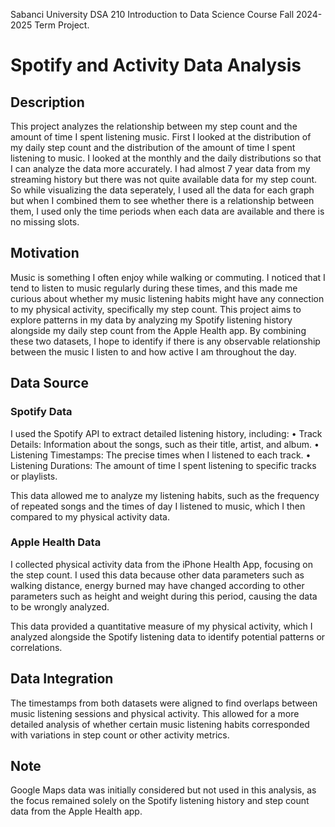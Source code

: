 Sabanci University DSA 210 Introduction to Data Science Course Fall 2024-2025 Term Project.

# Spotify and Activity Data Analysis

## Description ##
This project analyzes the relationship between my step count and the amount of time I spent listening music. First I looked at the distribution of my daily step count and the distribution of the amount of time I spent listening to music. I looked at the monthly and the daily distributions so that I can analyze the data more accurately. I had almost 7 year data from my streaming history but there was not quite available data for my step count. So while visualizing the data seperately, I used all the data for each graph but when I combined them to see whether there is a relationship between them, I used only the time periods when each data are available and there is no missing slots. 


## Motivation ##
Music is something I often enjoy while walking or commuting. I noticed that I tend to listen to music regularly during these times, and this made me curious about whether my music listening habits might have any connection to my physical activity, specifically my step count.
This project aims to explore patterns in my data by analyzing my Spotify listening history alongside my daily step count from the Apple Health app. By combining these two datasets, I hope to identify if there is any observable relationship between the music I listen to and how active I am throughout the day.

## Data Source ##
### Spotify Data ###

I used the Spotify API to extract detailed listening history, including:
	•	Track Details: Information about the songs, such as their title, artist, and album.
	•	Listening Timestamps: The precise times when I listened to each track.
	•	Listening Durations: The amount of time I spent listening to specific tracks or playlists.

This data allowed me to analyze my listening habits, such as the frequency of repeated songs and the times of day I listened to music, which I then compared to my physical activity data.

### Apple Health Data ###

I collected physical activity data from the iPhone Health App, focusing on the step count. I used this data because other data parameters such as walking distance, energy burned may have changed according to other parameters such as height and weight during this period, causing the data to be wrongly analyzed.

This data provided a quantitative measure of my physical activity, which I analyzed alongside the Spotify listening data to identify potential patterns or correlations.

## Data Integration

The timestamps from both datasets were aligned to find overlaps between music listening sessions and physical activity. This allowed for a more detailed analysis of whether certain music listening habits corresponded with variations in step count or other activity metrics.

## Note

Google Maps data was initially considered but not used in this analysis, as the focus remained solely on the Spotify listening history and step count data from the Apple Health app.





